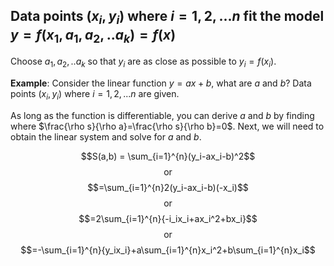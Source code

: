 ## Data points $(x_i,y_i) \text{ where } i = 1,2,...n$ fit the model $y=f(x_1,a_1,a_2,..a_k)=f(x)$

Choose $a_1,a_2,..a_k$ so that $y_i$ are as close as possible to $y_i=f(x_i)$.

**Example**:
Consider the linear function $y=ax+b$, what are $a$ and $b$? Data points $(x_i,y_i) \text{ where }i=1,2,...n$ are given.

As long as the function is differentiable, you can derive $a$ and $b$ by finding where $\frac{\rho s}{\rho a}=\frac{\rho s}{\rho b}=0$. Next, we will need to obtain the linear system and solve for $a$ and $b$.

$$S(a,b) = \sum_{i=1}^{n}(y_i-ax_i-b)^2$$
$$\text{or}$$
$$=\sum_{i=1}^{n}2(y_i-ax_i-b)(-x_i)$$
$$\text{or}$$
$$=2\sum_{i=1}^{n}{-i_ix_i+ax_i^2+bx_i}$$
$$\text{or}$$
$$=-\sum_{i=1}^{n}{y_ix_i}+a\sum_{i=1}^{n}x_i^2+b\sum_{i=1}^{n}x_i$$